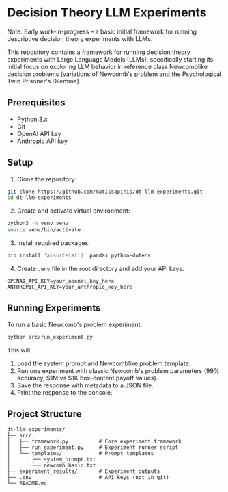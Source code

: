# Decision Theory LLM Experiments

Note: Early work-in-progress – a basic initial framework for running descriptive decision theory experiments with LLMs.

This repository contains a framework for running decision theory experiments with Large Language Models (LLMs), specifically starting its initial focus on exploring LLM behavior in reference class Newcomblike decision problems (variations of Newcomb's problem and the Psychological Twin Prisoner's Dilemma).

## Prerequisites

- Python 3.x
- Git
- OpenAI API key
- Anthropic API key

## Setup

1. Clone the repository:
```bash
git clone https://github.com/matissapinis/dt-llm-experiments.git
cd dt-llm-experiments
```

2. Create and activate virtual environment:
```bash
python3 -m venv venv
source venv/bin/activate
```

3. Install required packages:
```bash
pip install 'aisuite[all]' pandas python-dotenv
```

4. Create `.env` file in the root directory and add your API keys:
```
OPENAI_API_KEY=your_openai_key_here
ANTHROPIC_API_KEY=your_anthropic_key_here
```

## Running Experiments

To run a basic Newcomb's problem experiment:

```bash
python src/run_experiment.py
```

This will:
1. Load the system prompt and Newcomblike problem template.
2. Run one experiment with classic Newcomb's problem parameters (99% accuracy, $1M vs $1K box-content payoff values).
3. Save the response with metadata to a JSON file.
4. Print the response to the console.

## Project Structure

```
dt-llm-experiments/
├── src/
│   ├── framework.py          # Core experiment framework
│   ├── run_experiment.py     # Experiment runner script
│   └── templates/            # Prompt templates
│       ├── system_prompt.txt
│       └── newcomb_basic.txt
├── experiment_results/       # Experiment outputs
├── .env                      # API keys (not in git)
└── README.md
```